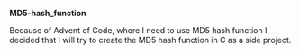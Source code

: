 **MD5-hash_function**

Because of Advent of Code, where I need to use MD5 hash function I decided that I will try to create the MD5 hash function in C as a side project.
